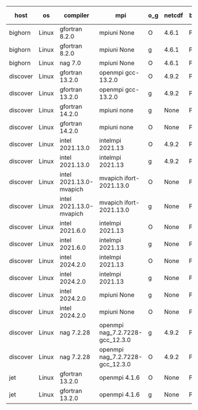 

| host     | os       | compiler                              | mpi                      | o_g        | netcdf        | build       | u_pass          | u_fail          | s_pass            | s_fail            | e_pass             | e_fail             | nuopc_pass       | nuopc_fail       | artifacts link          |
|----------|----------|---------------------------------------|--------------------------|------------|---------------|-------------|-----------------|-----------------|-------------------|-------------------|--------------------|--------------------|------------------|------------------|-------------------------|
| bighorn | Linux | gfortran 8.2.0 | mpiuni None  | O | 4.6.1  | PASS | None | None | None | None | None | None | None | None | <a href="https://github.com/esmf-org/esmf-test-artifacts/tree/66284845cf2dea532b1b58e3d820c426b1e3f9ad/develop/gfortran/8.2.0/O/mpiuni/None" target="_blank">6628484</a> | 
| bighorn | Linux | gfortran 8.2.0 | mpiuni None  | g | 4.6.1  | PASS | 12555 | 0 | 9 | 0 | 42 | 0 | None | None | <a href="https://github.com/esmf-org/esmf-test-artifacts/tree/c97788f6404ef71b8fc9110a8b8c351f05e1efdb/develop/gfortran/8.2.0/g/mpiuni/None" target="_blank">c97788f</a> | 
| bighorn | Linux | nag 7.0 | mpiuni None  | O | 4.6.1  | PASS | 12555 | 0 | 9 | 0 | 42 | 0 | None | None | <a href="https://github.com/esmf-org/esmf-test-artifacts/tree/d0186b4eaaf64c7d4c3e32e7c0eb35b99cd3a75b/develop/nag/7.0/O/mpiuni/None" target="_blank">d0186b4</a> | 
| discover | Linux | gfortran 13.2.0 | openmpi gcc-13.2.0  | O | 4.9.2  | PASS | None | None | None | None | None | None | None | None | <a href="https://github.com/esmf-org/esmf-test-artifacts/tree/85c96b4dda61048fff121e48f63a96fbf629c4d0/develop/gfortran/13.2.0/O/openmpi/gcc-13.2.0" target="_blank">85c96b4</a> | 
| discover | Linux | gfortran 13.2.0 | openmpi gcc-13.2.0  | g | 4.9.2  | PASS | None | None | None | None | None | None | None | None | <a href="https://github.com/esmf-org/esmf-test-artifacts/tree/c40b7a270329e463331d76b4a2ca84ba72f8bb36/develop/gfortran/13.2.0/g/openmpi/gcc-13.2.0" target="_blank">c40b7a2</a> | 
| discover | Linux | gfortran 14.2.0 | mpiuni none  | g | None  | PASS | None | None | None | None | None | None | None | None | <a href="https://github.com/esmf-org/esmf-test-artifacts/tree/8dc747dfb11b81b4d6f0ece2434aa96e1c19c561/develop/gfortran/14.2.0/g/mpiuni/none" target="_blank">8dc747d</a> | 
| discover | Linux | gfortran 14.2.0 | mpiuni none  | O | None  | PASS | None | None | None | None | None | None | None | None | <a href="https://github.com/esmf-org/esmf-test-artifacts/tree/e6f4c58df621bbb5f88e066bb77196f0bbf3e949/develop/gfortran/14.2.0/O/mpiuni/none" target="_blank">e6f4c58</a> | 
| discover | Linux | intel 2021.13.0 | intelmpi 2021.13  | O | 4.9.2  | PASS | None | None | None | None | None | None | None | None | <a href="https://github.com/esmf-org/esmf-test-artifacts/tree/d0958735c683af0364c00e31f123bca7f2d42ffd/develop/intel/2021.13.0/O/intelmpi/2021.13" target="_blank">d095873</a> | 
| discover | Linux | intel 2021.13.0 | intelmpi 2021.13  | g | 4.9.2  | PASS | None | None | None | None | None | None | None | None | <a href="https://github.com/esmf-org/esmf-test-artifacts/tree/afa0fb19537c3e223b5b1453f4fa4cc4956e86ab/develop/intel/2021.13.0/g/intelmpi/2021.13" target="_blank">afa0fb1</a> | 
| discover | Linux | intel 2021.13.0-mvapich | mvapich ifort-2021.13.0  | O | None  | PASS | None | None | None | None | None | None | None | None | <a href="https://github.com/esmf-org/esmf-test-artifacts/tree/ca7cfe97dace34a21aaa5c85d954081c07a64401/develop/intel/2021.13.0-mvapich/O/mvapich/ifort-2021.13.0" target="_blank">ca7cfe9</a> | 
| discover | Linux | intel 2021.13.0-mvapich | mvapich ifort-2021.13.0  | g | None  | PASS | None | None | None | None | None | None | None | None | <a href="https://github.com/esmf-org/esmf-test-artifacts/tree/4e24e2198045acac92ca112c16bed0fb20dbbb0a/develop/intel/2021.13.0-mvapich/g/mvapich/ifort-2021.13.0" target="_blank">4e24e21</a> | 
| discover | Linux | intel 2021.6.0 | intelmpi 2021.13  | O | None  | PASS | None | None | None | None | None | None | None | None | <a href="https://github.com/esmf-org/esmf-test-artifacts/tree/2495ff8a2317b80567e8670af7ae4a7b5fa2cb32/develop/intel/2021.6.0/O/intelmpi/2021.13" target="_blank">2495ff8</a> | 
| discover | Linux | intel 2021.6.0 | intelmpi 2021.13  | g | None  | PASS | None | None | None | None | None | None | None | None | <a href="https://github.com/esmf-org/esmf-test-artifacts/tree/547543cb072d2e602d3c6ae8552f4b4ef3217bee/develop/intel/2021.6.0/g/intelmpi/2021.13" target="_blank">547543c</a> | 
| discover | Linux | intel 2024.2.0 | intelmpi 2021.13  | O | None  | PASS | None | None | None | None | None | None | None | None | <a href="https://github.com/esmf-org/esmf-test-artifacts/tree/f9707ba99f537e8bfc8bc7f7496fa3710adebb3d/develop/intel/2024.2.0/O/intelmpi/2021.13" target="_blank">f9707ba</a> | 
| discover | Linux | intel 2024.2.0 | intelmpi 2021.13  | g | None  | PASS | None | None | None | None | None | None | None | None | <a href="https://github.com/esmf-org/esmf-test-artifacts/tree/9190566d985717aa17b52bea622d6fc1a5b0607f/develop/intel/2024.2.0/g/intelmpi/2021.13" target="_blank">9190566</a> | 
| discover | Linux | intel 2024.2.0 | mpiuni None  | g | None  | PASS | None | None | None | None | None | None | None | None | <a href="https://github.com/esmf-org/esmf-test-artifacts/tree/b4ab42ab8ccc4774a637ce50ca1b32792fb3fed9/develop/intel/2024.2.0/g/mpiuni/None" target="_blank">b4ab42a</a> | 
| discover | Linux | intel 2024.2.0 | mpiuni None  | O | None  | PASS | None | None | None | None | None | None | None | None | <a href="https://github.com/esmf-org/esmf-test-artifacts/tree/ffa9a54a394c3de90db895d41f3eda9572e3ef6d/develop/intel/2024.2.0/O/mpiuni/None" target="_blank">ffa9a54</a> | 
| discover | Linux | nag 7.2.28 | openmpi nag_7.2.7228-gcc_12.3.0  | g | 4.9.2  | PASS | None | None | None | None | None | None | None | None | <a href="https://github.com/esmf-org/esmf-test-artifacts/tree/e6eb56045eb922764dc57814961f94c1e465dab3/develop/nag/7.2.28/g/openmpi/nag_7.2.7228-gcc_12.3.0" target="_blank">e6eb560</a> | 
| discover | Linux | nag 7.2.28 | openmpi nag_7.2.7228-gcc_12.3.0  | O | 4.9.2  | PASS | None | None | None | None | None | None | None | None | <a href="https://github.com/esmf-org/esmf-test-artifacts/tree/620dcfc52821c71f6659c7fb78de892619411138/develop/nag/7.2.28/O/openmpi/nag_7.2.7228-gcc_12.3.0" target="_blank">620dcfc</a> | 
| jet | Linux | gfortran 13.2.0 | openmpi 4.1.6  | O | None  | PASS | 14224 | 0 | 51 | 0 | 80 | 0 | 57 | 0 | <a href="https://github.com/esmf-org/esmf-test-artifacts/tree/bb956bb7015d9c76ad0e300277ec7323460d4c52/develop/gfortran/13.2.0/O/openmpi/4.1.6" target="_blank">bb956bb</a> | 
| jet | Linux | gfortran 13.2.0 | openmpi 4.1.6  | g | None  | PASS | 14224 | 0 | 51 | 0 | 80 | 0 | 57 | 0 | <a href="https://github.com/esmf-org/esmf-test-artifacts/tree/1f0c7ed2ede51aa634a39ac46a23fef41d027ebb/develop/gfortran/13.2.0/g/openmpi/4.1.6" target="_blank">1f0c7ed</a> | 
